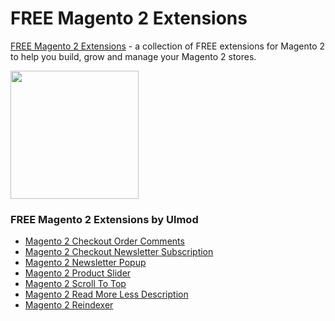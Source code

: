 # FREE Magento 2 Extensions

[FREE Magento 2 Extensions](https://www.ulmod.com/magento2-extensions/free-extensions.html) - a collection of FREE extensions for Magento 2 to help you build, grow and manage your Magento 2 stores.

<a href="https://www.ulmod.com/magento2-extensions/free-extensions.html"><img width="205" src="https://www.ulmod.com/media/wysiwyg/um-download-now1.png"></a>
  
### FREE Magento 2 Extensions by Ulmod 
  * [Magento 2 Checkout Order Comments](https://www.ulmod.com/magento-2-order-comment-extension.html)
  * [Magento 2 Checkout Newsletter Subscription](https://www.ulmod.com/checkout-subcription-for-magento-2.html)
  * [Magento 2 Newsletter Popup](https://www.ulmod.com/magento-2-newsletter-popup.html)
  * [Magento 2 Product Slider](https://www.ulmod.com/magento-2-product-slider-extension.html)
  * [Magento 2 Scroll To Top](https://www.ulmod.com/magento-2-scroll-to-top-extension.html)  
  * [Magento 2 Read More Less Description](https://www.ulmod.com/read-more-less-for-magento-2.html)  
  * [Magento 2 Reindexer](https://www.ulmod.com/reindexer-for-magento-2.html)  
